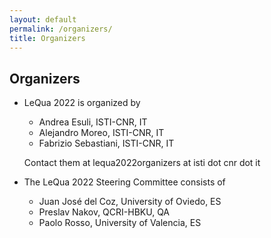 ```yaml
---
layout: default
permalink: /organizers/
title: Organizers
---
```



## Organizers

- LeQua 2022 is organized by 
  - Andrea Esuli, ISTI-CNR, IT
  - Alejandro Moreo, ISTI-CNR, IT
  - Fabrizio Sebastiani, ISTI-CNR, IT

  Contact them at lequa2022organizers at isti dot cnr dot it
  
  

- The LeQua 2022 Steering Committee consists of
  - Juan José del Coz, University of Oviedo, ES
  - Preslav Nakov, QCRI-HBKU, QA
  - Paolo Rosso, University of Valencia, ES
